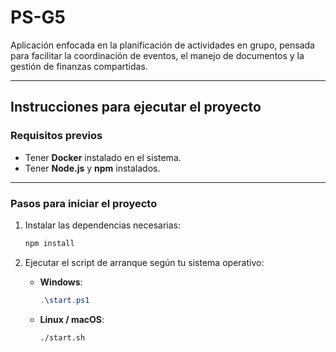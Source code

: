 # PS-G5

Aplicación enfocada en la planificación de actividades en grupo, pensada para facilitar la coordinación de eventos, el manejo de documentos y la gestión de finanzas compartidas.

---

## Instrucciones para ejecutar el proyecto

### Requisitos previos

- Tener **Docker** instalado en el sistema.
- Tener **Node.js** y **npm** instalados.

---

### Pasos para iniciar el proyecto

1. Instalar las dependencias necesarias:
   ```bash
   npm install
   ```

2. Ejecutar el script de arranque según tu sistema operativo:

   - **Windows**:
     ```powershell
     .\start.ps1
     ```

   - **Linux / macOS**:
     ```bash
     ./start.sh
     ```
